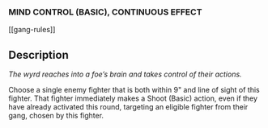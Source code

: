 ### MIND CONTROL (BASIC), CONTINUOUS EFFECT[](https://necrovox.org/docs/the-rules/wyrd-powers#1-mind-control-basic-continuous-effect)
[[gang-rules]]

## Description

*The wyrd reaches into a foe’s brain and takes control of their actions.*

Choose a single enemy fighter that is both within 9" and line of sight of this fighter. That fighter immediately makes a Shoot (Basic) action, even if they have already activated this round, targeting an eligible fighter from their gang, chosen by this fighter.
